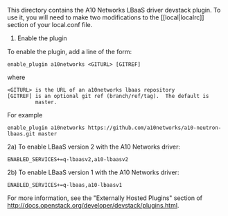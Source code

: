 This directory contains the A10 Networks LBaaS driver devstack plugin.
To use it, you will need to make two modifications to the [[local|localrc]]
section of your local.conf file.

1) Enable the plugin

To enable the plugin, add a line of the form:

    enable_plugin a10networks <GITURL> [GITREF]

where

    <GITURL> is the URL of an a10networks lbaas repository
    [GITREF] is an optional git ref (branch/ref/tag).  The default is
             master.

For example

    enable_plugin a10networks https://github.com/a10networks/a10-neutron-lbaas.git master

2a) To enable LBaaS version 2 with the A10 Networks driver:

    ENABLED_SERVICES+=q-lbaasv2,a10-lbaasv2

2b) To enable LBaaS version 1 with the A10 Networks driver:

    ENABLED_SERVICES+=q-lbaas,a10-lbaasv1

For more information, see the "Externally Hosted Plugins" section of
http://docs.openstack.org/developer/devstack/plugins.html.
